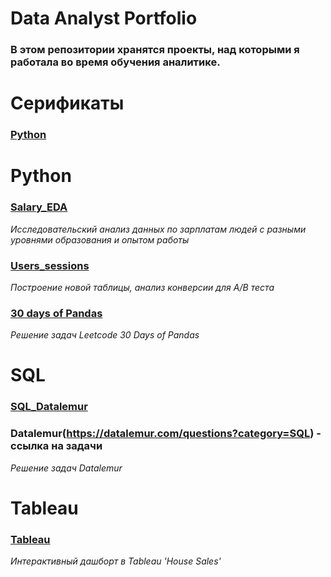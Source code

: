 # Data Analyst Portfolio
### В этом репозитории хранятся проекты, над которыми я работала во время обучения аналитике.
# Серификаты
  ### [Python](https://github.com/PaulinKingsly/Data_Analyst_Portfolio/blob/main/%D0%A1%D0%B5%D1%80%D1%82%D0%B8%D1%84%D0%B8%D0%BA%D0%B0%D1%82_Python.pdf)
# **Python**
  ### [Salary_EDA](https://github.com/PaulinKingsly/Data_Analyst_Portfolio/blob/main/Salary_EDA.ipynb)
  *Исследовательский анализ данных по зарплатам людей с разными уровнями образования и опытом работы*
  ### [Users_sessions](https://github.com/PaulinKingsly/Data_Analyst_Portfolio/blob/main/Users_sessions.ipynb)
  *Построение новой таблицы, анализ конверсии для A/B теста*
  ### [30 days of Pandas](https://github.com/PaulinKingsly/Data_Analyst_Portfolio/blob/main/30_days_of_Pandas)
  *Решение задач Leetcode 30 Days of Pandas*
# SQL
  ### [SQL_Datalemur](https://github.com/PaulinKingsly/Data_Analyst_Portfolio/blob/main/SQL_Datalemur)
  ### Datalemur(https://datalemur.com/questions?category=SQL) - ссылка на задачи
  *Решение задач Datalemur*
# Tableau
  ### [Tableau](https://public.tableau.com/app/profile/polina.tsarkova/viz/Project_1_House_Sales/HouseSales?publish=yes)
  *Интерактивный дашборт в Tableau 'House Sales'*
  
